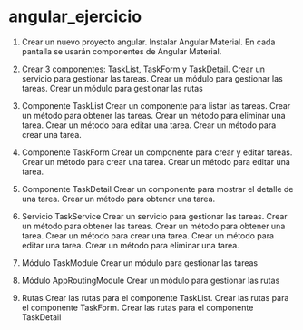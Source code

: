 # angular_ejercicio

1. Crear un nuevo proyecto angular.
   Instalar Angular Material.
   En cada pantalla se usarán componentes de Angular Material.

2. Crear 3 componentes: TaskList, TaskForm y TaskDetail.
   Crear un servicio para gestionar las tareas.
   Crear un módulo para gestionar las tareas.
   Crear un módulo para gestionar las rutas

3. Componente TaskList
   Crear un componente para listar las tareas.
   Crear un método para obtener las tareas.
   Crear un método para eliminar una tarea.
   Crear un método para editar una tarea.
   Crear un método para crear una tarea.

4. Componente TaskForm
   Crear un componente para crear y editar tareas.
   Crear un método para crear una tarea.
   Crear un método para editar una tarea.

5. Componente TaskDetail
   Crear un componente para mostrar el detalle de una tarea.
   Crear un método para obtener una tarea.

6. Servicio TaskService
   Crear un servicio para gestionar las tareas.
   Crear un método para obtener las tareas.
   Crear un método para obtener una tarea.
   Crear un método para crear una tarea.
   Crear un método para editar una tarea.
   Crear un método para eliminar una tarea.

7. Módulo TaskModule
   Crear un módulo para gestionar las tareas

8. Módulo AppRoutingModule
   Crear un módulo para gestionar las rutas

9. Rutas
   Crear las rutas para el componente TaskList.
   Crear las rutas para el componente TaskForm.
   Crear las rutas para el componente TaskDetail
